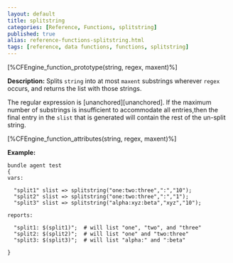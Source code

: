 ```yaml
---
layout: default
title: splitstring
categories: [Reference, Functions, splitstring]
published: true
alias: reference-functions-splitstring.html
tags: [reference, data functions, functions, splitstring]
---
```


[%CFEngine_function_prototype(string, regex, maxent)%]

**Description:** Splits `string` into at most `maxent` substrings wherever 
`regex` occurs, and  returns the list with those strings.

The regular expression is [unanchored][unanchored].
If the maximum number of substrings is insufficient to accommodate all 
entries,then the final entry in the `slist` that is generated will contain the 
rest of the un-split string.

[%CFEngine_function_attributes(string, regex, maxent)%]

**Example:**

```cf3
bundle agent test
{
vars:

  "split1" slist => splitstring("one:two:three",":","10");
  "split2" slist => splitstring("one:two:three",":","1");
  "split3" slist => splitstring("alpha:xyz:beta","xyz","10");

reports:

  "split1: $(split1)";  # will list "one", "two", and "three"
  "split2: $(split2)";  # will list "one" and "two:three"
  "split3: $(split3)";  # will list "alpha:" and ":beta"

}
```
